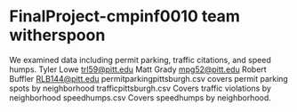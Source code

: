 # FinalProject-cmpinf0010 team witherspoon
We examined data including permit parking, traffic citations, and speed humps.
Tyler Lowe trl59@pitt.edu
Matt Grady mpg52@pitt.edu
Robert Buffler RLB144@pitt.edu
permitparkingpittsburgh.csv covers permit parking spots by neighborhood
trafficpittsburgh.csv Covers traffic violations by neighborhood
speedhumps.csv Covers speedhumps by neighborhood.
